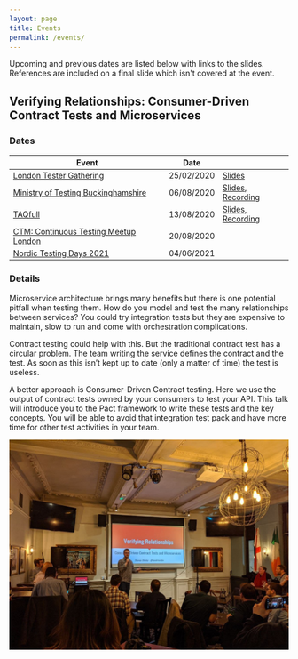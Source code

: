 ```yaml
---
layout: page
title: Events
permalink: /events/
---
```


Upcoming and previous dates are listed below with links to the slides. References are included on a final slide which isn't covered at the event.

## Verifying Relationships: Consumer-Driven Contract Tests and Microservices

### Dates

| Event                                                             | Date       |                                                                       |
| ----------------------------------------------------------------- | ---------- |-----------------------------------------------------------------------|
| [London Tester Gathering](http://bit.ly/3955bXU)                  | 25/02/2020 | [Slides](http://bit.ly/2TmIgAq)                                       |
| [Ministry of Testing Buckinghamshire](https://bit.ly/32i7wht)     | 06/08/2020 | [Slides](https://bit.ly/31qeLC7), [Recording](https://bit.ly/3kzGZCZ) |
| [TAQfull](https://bit.ly/2B21CWA)                                 | 13/08/2020 | [Slides](https://bit.ly/31RB4Ay), [Recording](https://bit.ly/3hhOlZK) |
| [CTM: Continuous Testing Meetup London](https://bit.ly/3a16Oam)   | 20/08/2020 |                                                                       |
| [Nordic Testing Days 2021](http://bit.ly/32wn3rY)                 | 04/06/2021 |                                                                       |

### Details

Microservice architecture brings many benefits but there is one potential pitfall when testing them.
How do you model and test the many relationships between services? You could try integration tests but they are expensive to maintain,
slow to run and come with orchestration complications.

Contract testing could help with this. But the traditional contract test has a circular problem.
The team writing the service defines the contract and the test.
As soon as this isn’t kept up to date (only a matter of time) the test is useless.

A better approach is Consumer-Driven Contract testing. Here we use the output of contract tests owned by your consumers to test your API.
This talk will introduce you to the Pact framework to write these tests and the key concepts.
You will be able to avoid that integration test pack and have more time for other test activities in your team.

![Speaking at London Tester Gathering](/assets/img/events/verify_relationships.jpg)
